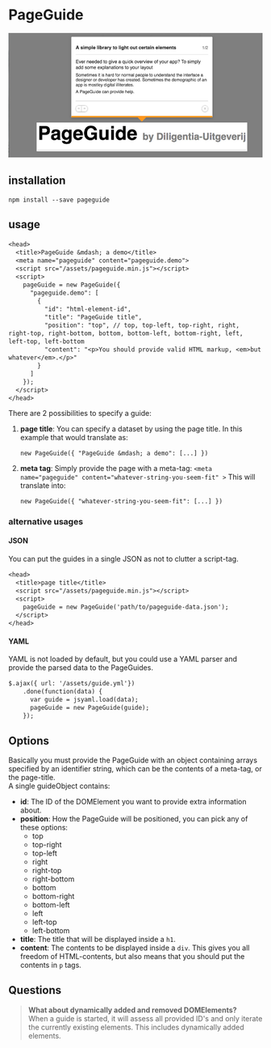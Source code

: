 # PageGuide

![PageGuide](pageguide.png)

## installation
```
npm install --save pageguide
```

## usage
```
<head>
  <title>PageGuide &mdash; a demo</title>
  <meta name="pageguide" content="pageguide.demo">
  <script src="/assets/pageguide.min.js"></script>
  <script>
    pageGuide = new PageGuide({
      "pageguide.demo": [
        {
          "id": "html-element-id",
          "title": "PageGuide title",
          "position": "top", // top, top-left, top-right, right, right-top, right-bottom, bottom, bottom-left, bottom-right, left, left-top, left-bottom
          "content": "<p>You should provide valid HTML markup, <em>but whatever</em>.</p>"
        }
      ]
    });
  </script>
</head>
```

There are 2 possibilities to specify a guide:

1. **page title**: You can specify a dataset by using the page title. In this example that would translate as:
    ```
    new PageGuide({ "PageGuide &mdash; a demo": [...] })
    ```
2. **meta tag**: Simply provide the page with a meta-tag: `<meta name="pageguide" content="whatever-string-you-seem-fit" >`
    This will translate into:
    ```
    new PageGuide({ "whatever-string-you-seem-fit": [...] })
    ```

### alternative usages
#### JSON
You can put the guides in a single JSON as not to clutter a script-tag.
```
<head>
  <title>page title</title>
  <script src="/assets/pageguide.min.js"></script>
  <script>
    pageGuide = new PageGuide('path/to/pageguide-data.json');
  </script>
</head>
```

#### YAML
YAML is not loaded by default, but you could use a YAML parser and provide the parsed data to the PageGuides.

```
$.ajax({ url: '/assets/guide.yml'})
    .done(function(data) {
      var guide = jsyaml.load(data);
      pageGuide = new PageGuide(guide);
    });
```

## Options
Basically you must provide the PageGuide with an object containing arrays specified by an identifier string, which can 
be the contents of a meta-tag, or the page-title.    
A single guideObject contains:

- **id**: The ID of the DOMElement you want to provide extra information about.
- **position**: How the PageGuide will be positioned, you can pick any of these options:
  - top
  - top-right
  - top-left
  - right
  - right-top
  - right-bottom
  - bottom
  - bottom-right
  - bottom-left
  - left
  - left-top
  - left-bottom
- **title**: The title that will be displayed inside a `h1`.
- **content**: The contents to be displayed inside a `div`. This gives you all freedom of HTML-contents, but also means 
that you should put the contents in `p` tags.

## Questions

> **What about dynamically added and removed DOMElements?**    
> When a guide is started, it will assess all provided ID's and only iterate the currently existing elements. This 
> includes dynamically added elements.